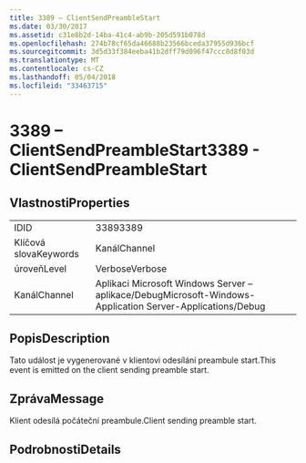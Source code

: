 ```yaml
---
title: 3389 – ClientSendPreambleStart
ms.date: 03/30/2017
ms.assetid: c31e8b2d-14ba-41c4-ab9b-205d591b078d
ms.openlocfilehash: 274b78cf65da46688b23566bceda37955d936bcf
ms.sourcegitcommit: 3d5d33f384eeba41b2dff79d096f47ccc8d8f03d
ms.translationtype: MT
ms.contentlocale: cs-CZ
ms.lasthandoff: 05/04/2018
ms.locfileid: "33463715"
---
```

# <a name="3389---clientsendpreamblestart"></a><span data-ttu-id="74e45-102">3389 – ClientSendPreambleStart</span><span class="sxs-lookup"><span data-stu-id="74e45-102">3389 - ClientSendPreambleStart</span></span>
## <a name="properties"></a><span data-ttu-id="74e45-103">Vlastnosti</span><span class="sxs-lookup"><span data-stu-id="74e45-103">Properties</span></span>  
  
|||  
|-|-|  
|<span data-ttu-id="74e45-104">ID</span><span class="sxs-lookup"><span data-stu-id="74e45-104">ID</span></span>|<span data-ttu-id="74e45-105">3389</span><span class="sxs-lookup"><span data-stu-id="74e45-105">3389</span></span>|  
|<span data-ttu-id="74e45-106">Klíčová slova</span><span class="sxs-lookup"><span data-stu-id="74e45-106">Keywords</span></span>|<span data-ttu-id="74e45-107">Kanál</span><span class="sxs-lookup"><span data-stu-id="74e45-107">Channel</span></span>|  
|<span data-ttu-id="74e45-108">úroveň</span><span class="sxs-lookup"><span data-stu-id="74e45-108">Level</span></span>|<span data-ttu-id="74e45-109">Verbose</span><span class="sxs-lookup"><span data-stu-id="74e45-109">Verbose</span></span>|  
|<span data-ttu-id="74e45-110">Kanál</span><span class="sxs-lookup"><span data-stu-id="74e45-110">Channel</span></span>|<span data-ttu-id="74e45-111">Aplikaci Microsoft Windows Server – aplikace/Debug</span><span class="sxs-lookup"><span data-stu-id="74e45-111">Microsoft-Windows-Application Server-Applications/Debug</span></span>|  
  
## <a name="description"></a><span data-ttu-id="74e45-112">Popis</span><span class="sxs-lookup"><span data-stu-id="74e45-112">Description</span></span>  
 <span data-ttu-id="74e45-113">Tato událost je vygenerované v klientovi odesílání preambule start.</span><span class="sxs-lookup"><span data-stu-id="74e45-113">This event is emitted on the client sending preamble start.</span></span>  
  
## <a name="message"></a><span data-ttu-id="74e45-114">Zpráva</span><span class="sxs-lookup"><span data-stu-id="74e45-114">Message</span></span>  
 <span data-ttu-id="74e45-115">Klient odesílá počáteční preambule.</span><span class="sxs-lookup"><span data-stu-id="74e45-115">Client sending preamble start.</span></span>  
  
## <a name="details"></a><span data-ttu-id="74e45-116">Podrobnosti</span><span class="sxs-lookup"><span data-stu-id="74e45-116">Details</span></span>
